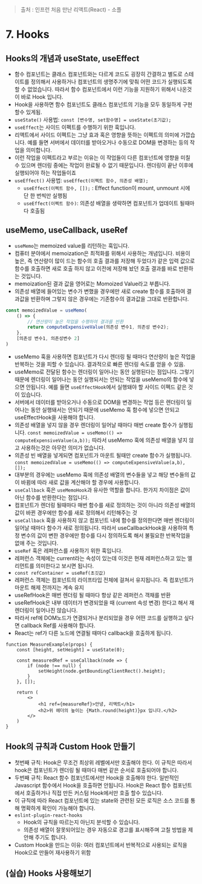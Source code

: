 > 출처 :  인프런 처음 만난 리액트(React) - 소플

# 7. Hooks
## Hooks의 개념과 useState, useEffect
- 함수 컴포넌트는 클래스 컴포넌트와는 다르게 코드도 굉장히 간결하고 별도로 스테이트를 정의해서 사용하거나
컴포넌트의 생명주기에 맞춰 어떤 코드가 실행되도록 할 수 없었습니다. 따라서 함수 컴포넌트에서 이런 기능을 지원하기
위해서 나온것이 바로 Hook 입니다.
- Hook을 사용하면 함수 컴포넌트도 클래스 컴포넌트의 기능을 모두 동일하게 구현할수 있게됨.
- `useState()` 사용법: `const [변수명, set함수명] = useState(초기값);`
- `useEffect`는 사이드 이펙트를 수행하기 위한 훅입니다.
- 리액트에서 사이드 이펙트는 그냥 효과 혹은 영향을 뜻하는 이펙트의 의미에 가깝습니다. 예를 들면 서버에서 데이터를 받아오거나
수동으로 DOM을 변경하는 등의 작업을 의미합니다.
- 이런 작업을 이펙트라고 부르는 이유는 이 작업들이 다른 컴포넌트에 영향을 미칠 수 있으며 렌더링 중에는 작업이 완료될 수 없기 때문입니다.
렌더링이 끝난 이후에 실행되어야 하는 작업들이죠
- `useEffect()` 사용법: `useEffect(이펙트 함수, 의존성 배열);`
  * `useEffect(이펙트 함수, []);` : Effect function이 mount, unmount 시에 단 한 번씩만 실행됨
  * `useEffect(이펙트 함수)`: 의존성 배열을 생략하면 컴포넌트가 업데이트 될때마다 호출됨

## useMemo, useCallback, useRef
- `useMemo`는 memoized value를 리턴하는 훅입니다.
- 컴퓨터 분야에서 memoization은 최적화를 위해서 사용하는 개념입니다. 비용이 높은, 즉 연산량이 많이 드는 함수의 호출 결과를
저장해 두었다가 같은 입력 값으로 함수를 호출하면 새로 호출 하지 않고 이전에 저장해 놨던 호출 결과를 바로 반환하는 것입니다.
- memoization된 결과 값을 영어로는 Momoized Value라고 부릅니다.
- 의존성 배열에 들어있는 변수가 변했을 경우에만 새로 create 함수를 호출하여 결과값을 반환하며 그렇지 않은 경우에는 기존함수의 결과값을 그대로 반환합니다.
```js
const memoizedValue = useMemo(
    () => {
        // 연산량이 높은 작업을 수행하여 결과를 반환
        return computeExpensiveValue(의존성 변수1, 의존성 변수2);
    },
    [의존성 변수1, 의존성변수 2]
)
```
- useMemo 훅을 사용하면 컴포넌트가 다시 렌더링 될 때마다 연산량이 높은 작업을 반복하는 것을 피할 수 있습니다. 결과적으로 빠른 렌더링 속도를 얻을 수 있음.
- useMemo로 전달된 함수는 렌더링이 일어나는 동안 실행된다는 점입니다. 그렇기 때문에 렌더링이 일어나는 동안 실행되서는 안되는 작업을 useMemo의 함수에 넣으면 안됩니다.
예를 들면 `useEffectHook`에서 실행돼야 할 사이드 이펙드 같은 것이 있습니다.
- 서버에서 데이터를 받아오거나 수동으로 DOM을 변경하는 작업 등은 렌더링이 일어나는 동안 실행돼서는 안되기 때문에 useMemo 훅 함수에 넣으면 안되고 useEffectHook을 사용해야 합니다.
- 의존성 배열을 넣지 않을 경우 렌더링이 일어날 때마다 매번 create 함수가 실행됩니다. `const memoizedValue = useMemo(() => computeExpensiveValue(a,b));`
따라서 useMemo 훅에 의존성 배열을 넣지 않고 사용하는것은 아무런 의미가 없습니다.
- 의존성 빈 배열을 넣게되면 컴포넌트가 마운트 될때만 create 함수가 실행됩니다. `const memoizedValue = useMemo(() => computeExpensiveValue(a,b), []);`
- 대부분의 경우에는 useMemo 훅에 의존성 배열의 변수들을 넣고 해당 변수들의 값이 바뀜에 따라 새로 값을 계산해야 할 경우에 사용합니다.
- `useCallback` 훅은 `useMemoHook`과 유사한 역할을 합니다. 한가지 차이점은 값이 아닌 함수를 반환한다는 점입니다.
- 컴포넌트가 렌더링 될때마다 매번 함수를 새로 정의하는 것이 아니라 의존성 배열의 값이 바뀐 경우에만 함수를 새로 정의해서 리턴해주는 것
- `useCallback` 훅을 사용하지 않고 컴포넌트 내에 함수를 정의한다면 매번 렌더링이 일어날 때마다 함수가 새로 정의됩니다. 
따라서 useCallbackHook을 사용하여 특정 변수의 값이 변한 경우에만 함수를 다시 정의하도록 해서 불필요한 반복작업을 없애 주는 것입니다.
- `useRef` 훅은 레퍼런스를 사용하기 위한 훅입니다.
- 레퍼런스 객체에는 current라는 속성이 있는데 이것은 현재 레퍼런스하고 있는 엘리먼트를 의미한다고 보시면 됩니다.
- `const refContainer = useRef(초깃값)`
- 레퍼런스 객체는 컴포넌트의 라이프타입 전체에 걸쳐서 유지됩니다. 즉 컴포넌트가 마운트 해제 전까지는 계속 유지
- useRefHook은 매번 렌더링 될 때마다 항상 같은 레퍼런스 객채를 반환
- useRefHook은 내부 데이터가 변경되었을 때 (current 속성 변경) 한다고 해서 재렌더링이 일어나진 않습니다.
- 따라서 ref에 DOM노드가 연결되거나 분리되었을 경우 어떤 코드를 실행하고 싶다면 callback Ref를 사용해야 합니다.
- React는 ref가 다른 노드에 연결될 때마다 callback을 호출하게 됩니다.
```tsx
function MeasureExample(props) {
    const [height, setHeight] = useState(0);
    
    const measuredRef = useCallback(node => {
        if (node !== null) {
            setHeight(node.getBoundingClientRect().height);
        }
    }, []);
    
    return (
        <>
            <h1 ref={measureRef}>안녕, 리액트</h1>
            <h2>위 헤더의 높이는 {Math.round(height)}px 입니다.</h2>
        </>
    )
}
```
## Hook의 규칙과 Custom Hook 만들기
- 첫번째 규칙: Hook은 무조건 최상위 레벨에서만 호출해야 한다. 이 규칙은 따라서 hook은 컴포넌트가 렌더링 될 때마다 매번 같은 순서로 호출되어야 합니다.
- 두번째 규칙: React 함수 컴포넌트에서만 Hook을 호출해야 한다. 일반적인 Javascript 함수에서 Hook을 호출하면 안됩니다.
Hook은 React 함수 컴포넌트에서 호출하거나 직접 만든 커스텀 Hook에서만 호출 할수 있습니다.
- 이 규칙에 따라 React 컴포넌트에 있는 state와 관련된 모든 로직은 소스 코드를 통해 명확하게 확인이 가능해야 합니다.
- `eslint-plugin-react-hooks`
  * Hook의 규칙을 따르는지 아닌지 분석할 수 있습니다.
  * 의존성 배열이 잘못되어있는 경우 자동으로 경고를 표시해주며 고칠 방법을 제안해 주기도 합니다.
- Custom Hook을 만드는 이유: 여러 컴포넌트에서 반복적으로 사용되는 로직을 Hook으로 만들어 재사용하기 위함


## (실습) Hooks 사용해보기
